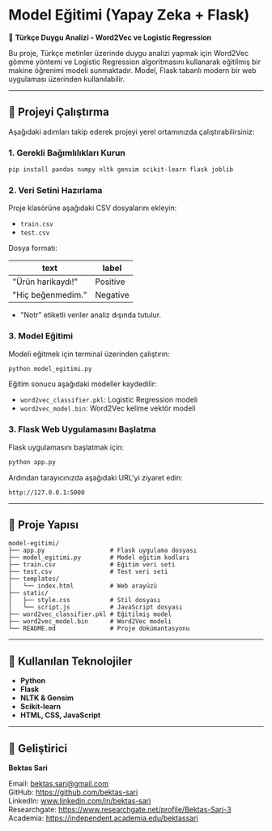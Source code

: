 # Model Eğitimi (Yapay Zeka + Flask)

📌 **Türkçe Duygu Analizi - Word2Vec ve Logistic Regression**

Bu proje, Türkçe metinler üzerinde duygu analizi yapmak için Word2Vec gömme yöntemi ve Logistic Regression algoritmasını kullanarak eğitilmiş bir makine öğrenimi modeli sunmaktadır. 
Model, Flask tabanlı modern bir web uygulaması üzerinden kullanılabilir.

---

## 🚀 Projeyi Çalıştırma

Aşağıdaki adımları takip ederek projeyi yerel ortamınızda çalıştırabilirsiniz:

### 1. Gerekli Bağımlılıkları Kurun

```bash
pip install pandas numpy nltk gensim scikit-learn flask joblib
```

### 2. Veri Setini Hazırlama

Proje klasörüne aşağıdaki CSV dosyalarını ekleyin:
- `train.csv`
- `test.csv`

Dosya formatı:

| text                      | label     |
|---------------------------|-----------|
| "Ürün harikaydı!"         | Positive |
| "Hiç beğenmedim."        | Negative |

- "Notr" etiketli veriler analiz dışında tutulur.

### 3. Model Eğitimi

Modeli eğitmek için terminal üzerinden çalıştırın:

```bash
python model_egitimi.py
```

Eğitim sonucu aşağıdaki modeller kaydedilir:

- `word2vec_classifier.pkl`: Logistic Regression modeli
- `word2vec_model.bin`: Word2Vec kelime vektör modeli

### 3. Flask Web Uygulamasını Başlatma

Flask uygulamasını başlatmak için:

```bash
python app.py
```

Ardından tarayıcınızda aşağıdaki URL'yi ziyaret edin:

```
http://127.0.0.1:5000
```

---

## 📁 Proje Yapısı

```
model-egitimi/
├── app.py                  # Flask uygulama dosyası
├── model_egitimi.py        # Model eğitim kodları
├── train.csv               # Eğitim veri seti
├── test.csv                # Test veri seti
├── templates/
│   └── index.html          # Web arayüzü
├── static/
│   ├── style.css           # Stil dosyası
│   └── script.js           # JavaScript dosyası
├── word2vec_classifier.pkl # Eğitilmiş model
├── word2vec_model.bin      # Word2Vec modeli
└── README.md               # Proje dokümantasyonu
```

---

## 🚧 Kullanılan Teknolojiler
- **Python**
- **Flask**
- **NLTK & Gensim**
- **Scikit-learn**
- **HTML, CSS, JavaScript**

---

## 👤 Geliştirici

**Bektas Sari**  

Email: bektas.sari@gmail.com  <br>
GitHub: https://github.com/bektas-sari <br>
LinkedIn: www.linkedin.com/in/bektas-sari <br>
Researchgate: https://www.researchgate.net/profile/Bektas-Sari-3 <br>
Academia: https://independent.academia.edu/bektassari <br>
